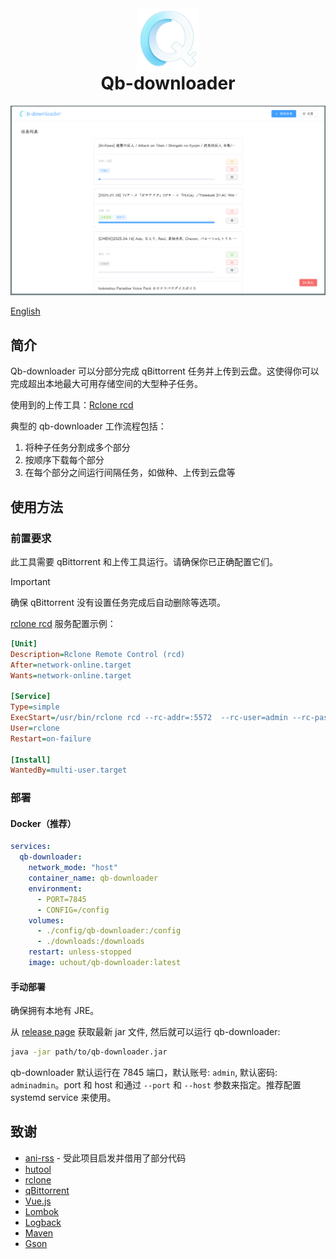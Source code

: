 <div align="center">
<img src="ui/public/android-chrome-512x512.png" height="100"/>
<h1 style="margin-top: 0">Qb-downloader</h1>
<img src="img/home.png" />
</div>

[English](README.md)

## 简介

Qb-downloader 可以分部分完成 qBittorrent 任务并上传到云盘。这使得你可以完成超出本地最大可用存储空间的大型种子任务。

使用到的上传工具：[Rclone rcd](https://rclone.org/commands/rclone_rcd/)

典型的 qb-downloader 工作流程包括：
1. 将种子任务分割成多个部分
2. 按顺序下载每个部分
3. 在每个部分之间运行间隔任务，如做种、上传到云盘等

## 使用方法

### 前置要求

此工具需要 qBittorrent 和上传工具运行。请确保你已正确配置它们。

> [!IMPORTANT]
> 确保 qBittorrent 没有设置任务完成后自动删除等选项。

[rclone rcd](https://rclone.org/commands/rclone_rcd/) 服务配置示例：
```ini
[Unit]
Description=Rclone Remote Control (rcd)
After=network-online.target
Wants=network-online.target

[Service]
Type=simple
ExecStart=/usr/bin/rclone rcd --rc-addr=:5572  --rc-user=admin --rc-pass="password"
User=rclone
Restart=on-failure

[Install]
WantedBy=multi-user.target
```
### 部署

#### Docker（推荐）

```yaml
services:
  qb-downloader:
    network_mode: "host"
    container_name: qb-downloader
    environment:
      - PORT=7845
      - CONFIG=/config
    volumes:
      - ./config/qb-downloader:/config
      - ./downloads:/downloads
    restart: unless-stopped
    image: uchout/qb-downloader:latest
```
#### 手动部署

确保拥有本地有 JRE。

从 [release page](https://github.com/uchouT/qb-downloader/releases/latest) 获取最新 jar 文件, 然后就可以运行 qb-downloader:
```bash
java -jar path/to/qb-downloader.jar
```

qb-downloader 默认运行在 7845 端口，默认账号: `admin`, 默认密码: `adminadmin`。port 和 host 和通过 `--port` 和 `--host` 参数来指定。推荐配置 systemd service 来使用。

## 致谢

- [ani-rss](https://github.com/wushuo894/ani-rss) - 受此项目启发并借用了部分代码
- [hutool](https://hutool.cn)
- [rclone](https://rclone.org)
- [qBittorrent](https://github.com/qbittorrent/qBittorrent)
- [Vue.js](https://cn.vuejs.org/)
- [Lombok](https://github.com/projectlombok/lombok)
- [Logback](https://github.com/qos-ch/logback)
- [Maven](https://github.com/apache/maven)
- [Gson](https://github.com/google/gson)